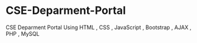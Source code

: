 # CSE-Deparment-Portal
CSE Deparment Portal Using HTML , CSS , JavaScript , Bootstrap , AJAX , PHP , MySQL
